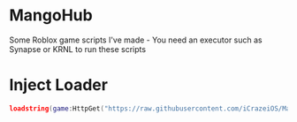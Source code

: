 # MangoHub
Some Roblox game scripts I've made - You need an executor such as Synapse or KRNL to run these scripts

# Inject Loader
```lua
loadstring(game:HttpGet("https://raw.githubusercontent.com/iCrazeiOS/MangoHub/main/Loader.lua"))()
```
